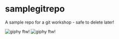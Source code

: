 # samplegitrepo
A sample repo for a git workshop - safe to delete later!

![giphy ftw!](https://media.giphy.com/media/10JD54mS9hZRrq/giphy.gif)
![giphy ftw!](https://media.giphy.com/media/10JD54mS9hZRrq/giphy.gif)
